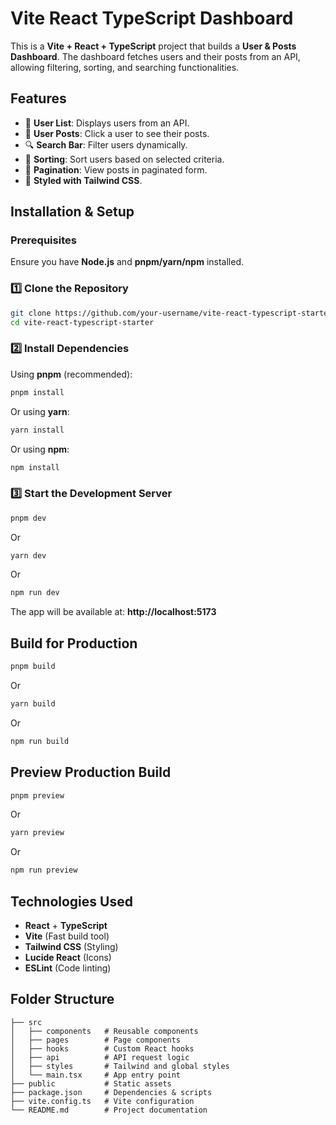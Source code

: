 # Vite React TypeScript Dashboard

This is a **Vite + React + TypeScript** project that builds a **User & Posts Dashboard**. The dashboard fetches users and their posts from an API, allowing filtering, sorting, and searching functionalities.

## Features
- 📌 **User List**: Displays users from an API.
- 📌 **User Posts**: Click a user to see their posts.
- 🔍 **Search Bar**: Filter users dynamically.
- 🔽 **Sorting**: Sort users based on selected criteria.
- 📜 **Pagination**: View posts in paginated form.
- 🎨 **Styled with Tailwind CSS**.

## Installation & Setup
### Prerequisites
Ensure you have **Node.js** and **pnpm/yarn/npm** installed.

### 1️⃣ Clone the Repository
```sh
git clone https://github.com/your-username/vite-react-typescript-starter.git
cd vite-react-typescript-starter
```

### 2️⃣ Install Dependencies
Using **pnpm** (recommended):
```sh
pnpm install
```
Or using **yarn**:
```sh
yarn install
```
Or using **npm**:
```sh
npm install
```

### 3️⃣ Start the Development Server
```sh
pnpm dev
```
Or
```sh
yarn dev
```
Or
```sh
npm run dev
```
The app will be available at: **http://localhost:5173**

## Build for Production
```sh
pnpm build
```
Or
```sh
yarn build
```
Or
```sh
npm run build
```

## Preview Production Build
```sh
pnpm preview
```
Or
```sh
yarn preview
```
Or
```sh
npm run preview
```

## Technologies Used
- **React** + **TypeScript**
- **Vite** (Fast build tool)
- **Tailwind CSS** (Styling)
- **Lucide React** (Icons)
- **ESLint** (Code linting)

## Folder Structure
```
├── src
│   ├── components   # Reusable components
│   ├── pages        # Page components
│   ├── hooks        # Custom React hooks
│   ├── api          # API request logic
│   ├── styles       # Tailwind and global styles
│   └── main.tsx     # App entry point
├── public           # Static assets
├── package.json     # Dependencies & scripts
├── vite.config.ts   # Vite configuration
└── README.md        # Project documentation
```
